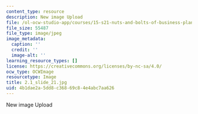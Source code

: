 ```yaml
---
content_type: resource
description: New image Upload
file: /ol-ocw-studio-app/courses/15-s21-nuts-and-bolts-of-business-plans-january-iap-2014/4b1dae2a5dd8c36869c84e4abc7aa626_2.1_slide_21.jpg
file_size: 55487
file_type: image/jpeg
image_metadata:
  caption: ''
  credit: ''
  image-alt: ''
learning_resource_types: []
license: https://creativecommons.org/licenses/by-nc-sa/4.0/
ocw_type: OCWImage
resourcetype: Image
title: 2.1_slide_21.jpg
uid: 4b1dae2a-5dd8-c368-69c8-4e4abc7aa626
---
```

New image Upload